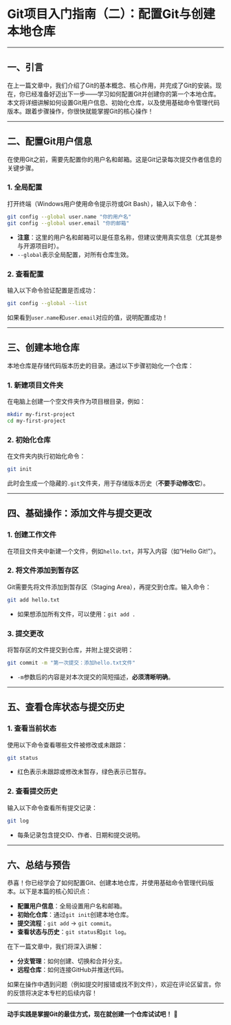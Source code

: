 # Git项目入门指南（二）：配置Git与创建本地仓库

---

## 一、引言  
在上一篇文章中，我们介绍了Git的基本概念、核心作用，并完成了Git的安装。现在，你已经准备好迈出下一步——学习如何配置Git并创建你的第一个本地仓库。本文将详细讲解如何设置Git用户信息、初始化仓库，以及使用基础命令管理代码版本。跟着步骤操作，你很快就能掌握Git的核心操作！

---

## 二、配置Git用户信息  
在使用Git之前，需要先配置你的用户名和邮箱。这是Git记录每次提交作者信息的关键步骤。  

### 1. 全局配置  
打开终端（Windows用户使用命令提示符或Git Bash），输入以下命令：  
```bash
git config --global user.name "你的用户名"
git config --global user.email "你的邮箱"
```  
- **注意**：这里的用户名和邮箱可以是任意名称，但建议使用真实信息（尤其是参与开源项目时）。  
- `--global`表示全局配置，对所有仓库生效。  

### 2. 查看配置  
输入以下命令验证配置是否成功：  
```bash
git config --global --list
```  
如果看到`user.name`和`user.email`对应的值，说明配置成功！  

---

## 三、创建本地仓库  
本地仓库是存储代码版本历史的目录。通过以下步骤初始化一个仓库：  

### 1. 新建项目文件夹  
在电脑上创建一个空文件夹作为项目根目录，例如：  
```bash
mkdir my-first-project
cd my-first-project
```  

### 2. 初始化仓库  
在文件夹内执行初始化命令：  
```bash
git init
```  
此时会生成一个隐藏的`.git`文件夹，用于存储版本历史（**不要手动修改它**）。  

---

## 四、基础操作：添加文件与提交更改  
### 1. 创建工作文件  
在项目文件夹中新建一个文件，例如`hello.txt`，并写入内容（如“Hello Git!”）。  

### 2. 将文件添加到暂存区  
Git需要先将文件添加到暂存区（Staging Area），再提交到仓库。输入命令：  
```bash
git add hello.txt
```  
- 如果想添加所有文件，可以使用：`git add .`  

### 3. 提交更改  
将暂存区的文件提交到仓库，并附上提交说明：  
```bash
git commit -m "第一次提交：添加hello.txt文件"
```  
- `-m`参数后的内容是对本次提交的简短描述，**必须清晰明确**。  

---

## 五、查看仓库状态与提交历史  
### 1. 查看当前状态  
使用以下命令查看哪些文件被修改或未跟踪：  
```bash
git status
```  
- 红色表示未跟踪或修改未暂存，绿色表示已暂存。  

### 2. 查看提交历史  
输入以下命令查看所有提交记录：  
```bash
git log
```  
- 每条记录包含提交ID、作者、日期和提交说明。  

---

## 六、总结与预告  
恭喜！你已经学会了如何配置Git、创建本地仓库，并使用基础命令管理代码版本。以下是本篇的核心知识点：  
- **配置用户信息**：全局设置用户名和邮箱。  
- **初始化仓库**：通过`git init`创建本地仓库。  
- **提交流程**：`git add` → `git commit`。  
- **查看状态与历史**：`git status`和`git log`。  

在下一篇文章中，我们将深入讲解：  
- **分支管理**：如何创建、切换和合并分支。  
- **远程仓库**：如何连接GitHub并推送代码。  

如果在操作中遇到问题（例如提交时报错或找不到文件），欢迎在评论区留言。你的反馈将决定本专栏的后续内容！  

---  
**动手实践是掌握Git的最佳方式，现在就创建一个仓库试试吧！** 🚀